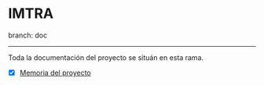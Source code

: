 # IMTRA 
branch: doc

----------

Toda la documentación del proyecto se situán en esta rama.
- [x] [Memoria del proyecto](https://github.com/Marck-G/IMTRA/blob/doc/PLANTILLA.MEMORIA.PROYECTO.V6.doc)
